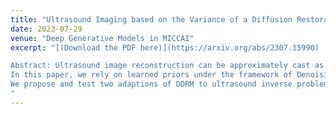 ```yaml
---
title: "Ultrasound Imaging based on the Variance of a Diffusion Restoration Model"
date: 2023-07-29
venue: "Deep Generative Models in MICCAI"
excerpt: "[(Download the PDF here)](https://arxiv.org/abs/2307.15990) [(The code is available here)](https://github.com/Yuxin-Zhang-Jasmine/DRUS-v1).\\

Abstract: Ultrasound image reconstruction can be approximately cast as a linear inverse problem that has traditionally been solved with penalized optimization using the l_1 or l_2 norm, or wavelet-based terms. However, such regularization functions often struggle to balance the sparsity and the smoothness. A promising alternative is using learned priors to make the prior knowledge closer to reality. 
In this paper, we rely on learned priors under the framework of Denoising Diffusion Restoration Models (DDRM), initially conceived for restoration tasks with natural images. 
We propose and test two adaptions of DDRM to ultrasound inverse problem models, DRUS and WDRUS. Our experiments on synthetic and PICMUS data show that from a single plane wave our method can achieve image quality comparable to or better than DAS and state-of-the-art methods. 
"
---
```

